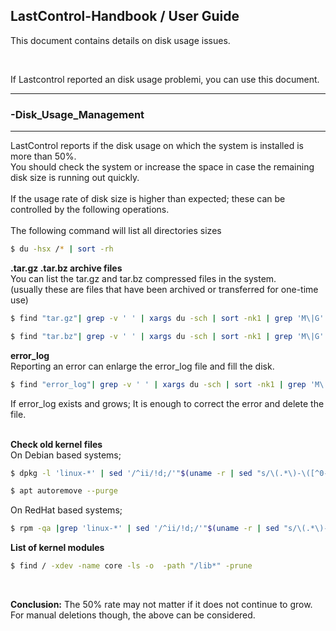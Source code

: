 ## LastControl-Handbook / User Guide
This document contains details on disk usage issues.

<br>

If Lastcontrol reported an disk usage problemi, you can use this document.

---
### -Disk_Usage_Management
---
LastControl reports if the disk usage on which the system is installed is more than 50%. <br>
You should check the system or increase the space in case the remaining disk size is running out quickly. <br>
<br>
If the usage rate of disk size is higher than expected; these can be controlled by the following operations. <br>
<br>
The following command will list all directories sizes <br>
```sh
$ du -hsx /* | sort -rh
```
**.tar.gz .tar.bz archive files** <br>
You can list the tar.gz and tar.bz compressed files in the system. <br>
(usually these are files that have been archived or transferred for one-time use) <br>

```sh
$ find "tar.gz"| grep -v ' ' | xargs du -sch | sort -nk1 | grep 'M\|G'
```
```sh
$ find "tar.bz"| grep -v ' ' | xargs du -sch | sort -nk1 | grep 'M\|G'
```
**error_log** <br>
Reporting an error can enlarge the error_log file and fill the disk. <br>
```sh
$ find "error_log"| grep -v ' ' | xargs du -sch | sort -nk1 | grep 'M\|G'
```
If error_log exists and grows; It is enough to correct the error and delete the file. <br>
<br>

**Check old kernel files** <br>
On Debian based systems; <br>
```sh
$ dpkg -l 'linux-*' | sed '/^ii/!d;/'"$(uname -r | sed "s/\(.*\)-\([^0-9]\+\)/\1/")"'/d;s/^[^ ]* [^ ]* \([^ ]*\).*/\1/;/[0-9]/!d'
```
```sh
$ apt autoremove --purge
```
On RedHat based systems; <br>
```sh
$ rpm -qa |grep 'linux-*' | sed '/^ii/!d;/'"$(uname -r | sed "s/\(.*\)-\([^0-9]\+\)/\1/")"'/d;s/^[^ ]* [^ ]* \([^ ]*\).*/\1/;/[0-9]/!d'
```
**List of kernel modules** <br>
```sh
$ find / -xdev -name core -ls -o  -path "/lib*" -prune
```
<br>

**Conclusion:** The 50% rate may not matter if it does not continue to grow. For manual deletions though, the above can be considered.
